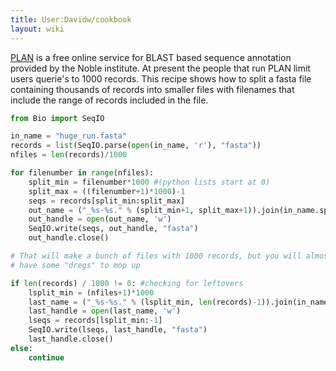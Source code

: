 ```yaml
---
title: User:Davidw/cookbook
layout: wiki
---
```


[PLAN](http://bioinfo.noble.org/plan) is a free online service for BLAST
based sequence annotation provided by the Noble institute. At present
the people that run PLAN limit users querie's to 1000 records. This
recipe shows how to split a fasta file containing thousands of records
into smaller files with filenames that include the range of records
included in the file.

``` python
from Bio import SeqIO

in_name = "huge_run.fasta"
records = list(SeqIO.parse(open(in_name, 'r'), "fasta"))
nfiles = len(records)/1000

for filenumber in range(nfiles):
    split_min = filenumber*1000 #(python lists start at 0)
    split_max = ((filenumber+1)*1000)-1
    seqs = records[split_min:split_max]
    out_name = ("_%s-%s." % (split_min+1, split_max+1)).join(in_name.split("."))
    out_handle = open(out_name, 'w')
    SeqIO.write(seqs, out_handle, "fasta")
    out_handle.close()

# That will make a bunch of files with 1000 records, but you will almost always 
# have some "dregs" to mop up

if len(records) / 1000 != 0: #checking for leftovers
    lsplit_min = (nfiles+1)*1000
    last_name = ("_%s-%s." % (lsplit_min, len(records)-1)).join(in_name.split("."))
    last_handle = open(last_name, 'w')
    lseqs = records[lsplit_min:-1]
    SeqIO.write(lseqs, last_handle, "fasta")
    last_handle.close()
else:
    continue
```
